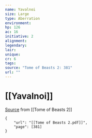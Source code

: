 ```yaml
---
name: Yavalnoi
size: Large
type: Aberration
environment: 
hp: 126
ac: 16
initiative: 2
alignment: 
legendary: 
lair: 
unique: 
cr: 6
tags: 
source: "Tome of Beasts 2: 381"
url: ""
---
```

# [[Yavalnoi]]

[Source](zotero://open-pdf/library/items/9UQIAB6R?page=381) from [[Tome of Beasts 2]]

```pdf
{
	"url": "[[Tome of Beasts 2.pdf]]",
	"page": [381]
}
```

